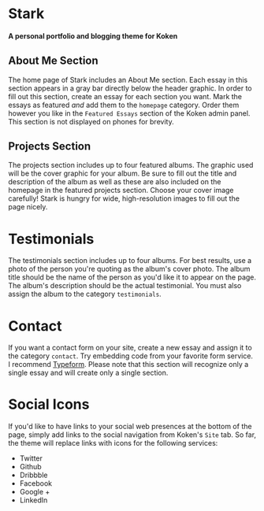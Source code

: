 # Stark
#### A personal portfolio and blogging theme for Koken

## About Me Section
The home page of Stark includes an About Me section. Each essay in this section appears in a gray bar directly below the header graphic. In order to fill out this section, create an essay for each section you want. Mark the essays as featured *and* add them to the `homepage` category. Order them however you like in the `Featured Essays` section of the Koken admin panel. This section is not displayed on phones for brevity.

## Projects Section
The projects section includes up to four featured albums. The graphic used will be the cover graphic for your album. Be sure to fill out the title and description of the album as well as these are also included on the homepage in the featured projects section. Choose your cover image carefully! Stark is hungry for wide, high-resolution images to fill out the page nicely.

# Testimonials
The testimonials section includes up to four albums. For best results, use a photo of the person you're quoting as the album's cover photo. The album title should be the name of the person as you'd like it to appear on the page. The album's description should be the actual testimonial. You must also assign the album to the category `testimonials`.

# Contact
If you want a contact form on your site, create a new essay and assign it to the category `contact`. Try embedding code from your favorite form service. I recommend [Typeform](https://www.typeform.com/). Please note that this section will recognize only a single essay and will create only a single section.

# Social Icons
If you'd like to have links to your social web presences at the bottom of the page, simply add links to the social navigation from Koken's `Site` tab. So far, the theme will replace links with icons for the following services:

* Twitter
* Github
* Dribbble
* Facebook
* Google +
* LinkedIn